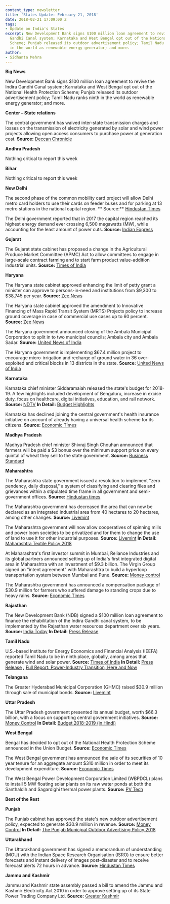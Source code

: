 ```yaml
---
content_type: newsletter
title: 'States Update: February 21, 2018'
date: 2018-02-21 17:09:00 Z
tags:
- Update on India's States
excerpt: New Development Bank signs $100 million loan agreement to revive the Indira
  Gandhi Canal system; Karnataka and West Bengal opt out of the National Health Protection
  Scheme; Punjab released its outdoor advertisement policy; Tamil Nadu ranks ninth
  in the world as renewable energy generator; and more.
author:
- Sidhanta Mehra
---
```


**Big News**

New Development Bank signs $100 million loan agreement to revive the Indira Gandhi Canal system; Karnataka and West Bengal opt out of the National Health Protection Scheme; Punjab released its outdoor advertisement policy; Tamil Nadu ranks ninth in the world as renewable energy generator; and more.

**Center – State relations**

The central government has waived inter-state transmission charges and losses on the transmission of electricity generated by solar and wind power projects allowing open access consumers to purchase power at generation cost. **Source:** [Deccan Chronicle](https://www.deccanchronicle.com/nation/current-affairs/170218/eco-power-transmission-charges-waived-in-telangana.html)

**Andhra Pradesh**

Nothing critical to report this week

**Bihar**

Nothing critical to report this week

**New Delhi**

The second phase of the common mobility card project will allow Delhi metro card holders to use their cards on feeder buses and for parking at 13 metro stations in the national capital region. ** Source:** [Hindustan Times](https://www.hindustantimes.com/delhi-news/now-use-delhi-metro-smart-cards-for-feeder-buses-and-parking-at-stations/story-dkiMPie7km3dgQpeYosBeK.html)

The Delhi government reported that in 2017 the capital region reached its highest energy demand ever crossing 6,500 megawatts (MW), while accounting for the least amount of power cuts. **Source:** [Indian Express](http://indianexpress.com/article/delhi/delhi-witnessed-lowest-ever-power-cuts-this-fiscal-5068710/)

**Gujarat**

The Gujarat state cabinet has proposed a change in the Agricultural Produce Market Committee (APMC) Act to allow committees to engage in large-scale contract farming and to start farm product value-addition industrial units. **Source:** [Times of India](https://timesofindia.indiatimes.com/city/ahmedabad/gujarat-govt-moves-to-amend-apmc-act/articleshow/62923497.cms)

**Haryana**

The Haryana state cabinet approved enhancing the limit of petty grant a minister can approve to persons-in-need and institutions from $9,300 to $38,745 per year. **Source:** [Zee News](http://zeenews.india.com/the-budget-session-of-the-haryana-assembly-will-commence-on-march-5-2081982.html)



The Haryana state cabinet approved the amendment to Innovative Financing of Mass Rapid Transit System (MRTS) Projects policy to increase ground coverage in case of commercial use cases up to 60 percent. **Source:** [Zee News](http://zeenews.india.com/the-budget-session-of-the-haryana-assembly-will-commence-on-march-5-2081982.html)

The Haryana government announced closing of the Ambala Municipal Corporation to split in to two municipal councils; Ambala city and Ambala Sadar. **Source:** [United News of India](http://www.uniindia.com/haryana-to-abolish-ambala-municipal-corporation/states/news/1141574.html)

The Haryana government is implementing $67.4 million project to encourage micro-irrigation and recharge of ground water in 36 over-exploited and critical blocks in 13 districts in the state.   **Source:** [United News of India](http://www.uniindia.com/haryana-implementing-special-project-of-rs-435-23-cr-in-36-blocks-to-encourage-micro-irrigation/states/news/1141567.html)

**Karnataka**

Karnataka chief minister Siddaramaiah released the state&#39;s budget for 2018-19. A few highlights included development of Bengaluru, increase in excise duty, focus on healthcare, digital initiatives, education, and rail network. **Source:** [NDTV](https://www.ndtv.com/india-news/karnataka-budget-2018-19-a-look-at-the-highlights-1813646) **In Detail:** [Budget Highlights](http://finance.kar.nic.in/Bud2018/2018bskanhigh.pdf)

Karnataka has declined joining the central government&#39;s health insurance initiative on account of already having a universal health scheme for its citizens. **Source:** [Economic Times](https://economictimes.indiatimes.com/news/politics-and-nation/after-mamata-banerjee-karnataka-opts-out-of-centres-health-scheme/articleshow/62942114.cms)

**Madhya Pradesh**

Madhya Pradesh chief minister Shivraj Singh Chouhan announced that farmers will be paid a $3 bonus over the minimum support price on every quintal of wheat they sell to the state government. **Source:** [Business Standard](http://www.business-standard.com/article/news-ians/farmers-to-get-rs-200-bonus-over-msp-for-wheat-madhya-pradesh-cm-118021201187_1.html)

**Maharashtra**

The Maharashtra state government issued a resolution to implement &quot;zero pendency, daily disposal,&quot; a system of classifying and clearing files and grievances within a stipulated time frame in all government and semi-government offices. **Source:** [Hindustan times](https://www.hindustantimes.com/mumbai-news/maharashtra-government-has-new-plan-to-clear-files-quickly/story-1Uw6bwwskZ4OihGDTVMjZO.html)

The Maharashtra government has decreased the area that can now be declared as an integrated industrial area from 40 hectares to 20 hectares, among other changes. **Source:** [Livemint](http://www.livemint.com/Politics/KKClFLRWqZAdVAMBA2iC3O/Maharashtra-tweaks-industrial-area-policy.html)

The Maharashtra government will now allow cooperatives of spinning mills and power loom societies to be privatized and for them to change the use of land to use it for other industrial purposes. **Source:** [Livemint](http://www.livemint.com/Politics/KCKDnwqoQgA6hUNJL0aHcM/Maharashtra-allows-privatisation-of-cooperative-spinning-mil.html) **In Detail:** [Maharashtra Textile Policy 2018](https://www.maharashtra.gov.in/Site/Upload/Government%20Resolutions/Marathi/201802171625204302.pdf)

At Maharashtra&#39;s first investor summit in Mumbai, Reliance Industries and its global partners announced setting up of India&#39;s first integrated digital area in Maharashtra with an investment of $9.3 billion. The Virgin Group signed an &quot;intent agreement&quot; with Maharashtra to build a hyperloop transportation system between Mumbai and Pune. **Source:** [Money control](http://www.moneycontrol.com/news/business/magnetic-maharastra-live-maharashtra-will-be-attractive-for-investment-says-vedanta-chief-anil-agrawal-2510887.html)

The Maharashtra government has announced a compensation package of $30.9 million for farmers who suffered damage to standing crops due to heavy rains. **Source:** [Economic Times](https://economictimes.indiatimes.com/news/economy/agriculture/maharashtra-announces-rs-200-cr-aid-for-hail-hit-farmers/articleshow/62919684.cms)

**Rajasthan**

The New Development Bank (NDB) signed a $100 million loan agreement to finance the rehabilitation of the Indira Gandhi canal system, to be implemented by the Rajasthan water resources department over six years. **Source:** [India Today](https://www.indiatoday.in/pti-feed/story/ndb-okays-1st-tranche-of-100-mn-loan-for-rajasthan-water-project-1170583-2018-02-15) **In Detail:** [Press Release](http://pib.nic.in/newsite/PrintRelease.aspx?relid=176564)

**Tamil Nadu**

U.S.-based Institute for Energy Economics and Financial Analysis (IEEFA) reported Tamil Nadu to be in ninth place, globally, among areas that generate wind and solar power. **Source:** [Times of India](https://timesofindia.indiatimes.com/city/chennai/renewable-power-state-is-9th-globally-in-output/articleshow/62927887.cms) **In Detail:** [Press Release](http://ieefa.org/ieefa-report-now-nine-case-studies-electricity-markets-leading-transition-wind-solar/) **,** [Full Report: Power-Industry Transition, Here and Now](http://ieefa.org/wp-content/uploads/2018/02/Power-Industry-Transition-Here-and-Now_February-2018.pdf)

**Telangana**

The Greater Hyderabad Municipal Corporation (GHMC) raised $30.9 million through sale of municipal bonds. **Source:** [Livemint](http://www.livemint.com/Politics/Odi5RhKXZObpD9F2MW5h7J/Hyderabad-civic-body-raises-Rs200-crore-via-municipal-bonds.html)

**Uttar Pradesh**

The Uttar Pradesh government presented its annual budget, worth $66.3 billion, with a focus on supporting central government initiatives. **Source:** [Money Control](http://www.moneycontrol.com/news/business/uttar-pradesh-govt-presents-rs-4-28-lakh-cr-budget-focus-on-central-schemes-2510033.html) **In Detail:** [Budget 2018-2019 (in Hindi)](https://openbudgetsindia.org/dataset/cf627eeb-a162-4d28-b511-39320d86c240/resource/bb3afe41-d7e5-407a-8ef5-aeebb4a3a563/download/annual-financial-statement.pdf)

**West Bengal**

Bengal has decided to opt out of the National Health Protection Scheme announced in the Union Budget. **Source:** [Economic Times](https://economictimes.indiatimes.com/news/politics-and-nation/bengal-becomes-first-state-to-opt-out-of-modicare/articleshow/62911598.cms)

The West Bengal government has announced the sale of its securities of 10 year tenure for an aggregate amount $310 million in order to meet its development expenditure. **Source:** [Economic Times](https://economictimes.indiatimes.com/news/economy/policy/west-bengal-notifies-sale-of-state-government-stock-of-10-year-for-rs-2000-cr/articleshow/62947618.cms)

The West Bengal Power Development Corporation Limited (WBPDCL) plans to install 5 MW floating solar plants on its raw water ponds at both the Santhaldih and Sagardighi thermal power plants. **Source:** [PV Tech](https://www.pv-tech.org/news/west-bengal-power-firm-tendering-for-10mw-of-floating-solar-on-thermal-powe)

**Best of the Rest**

**Punjab**

The Punjab cabinet has approved the state&#39;s new outdoor advertisement policy, expected to generate $30.9 million in revenue. **Source:** [Money Control](http://www.moneycontrol.com/news/india/new-outdoor-advertisement-policy-gets-punjab-cabinet-nod-2509001.html) **In Detail:** [The Punjab Municipal Outdoor Advertising Policy 2018](http://lgpunjab.gov.in/upload/5a61fe85ea401Policy%202018.pdf)

**Uttarakhand**

The Uttarakhand government has signed a memorandum of understanding (MOU) with the Indian Space Research Organisation (ISRO) to ensure better forecasts and instant delivery of images post-disaster and to receive forecast alerts 72 hours in advance. **Source:** [Hindustan Times](https://www.hindustantimes.com/dehradun/uttarakhand-inks-mou-with-isro-for-advanced-satellite-based-forecast/story-zL8PwyknDqyhJso43f5NnM.html)

**Jammu and Kashmir**

Jammu and Kashmir state assembly passed a bill to amend the Jammu and Kashmir Electricity Act 2010 in order to approve setting up of its State Power Trading Company Ltd. **Source:** [Greater Kashmir](http://www.greaterkashmir.com/news/jammu/legislature-passes-bill-to-facilitate-setting-up-jk-state-power-trading-company/275598.html)
